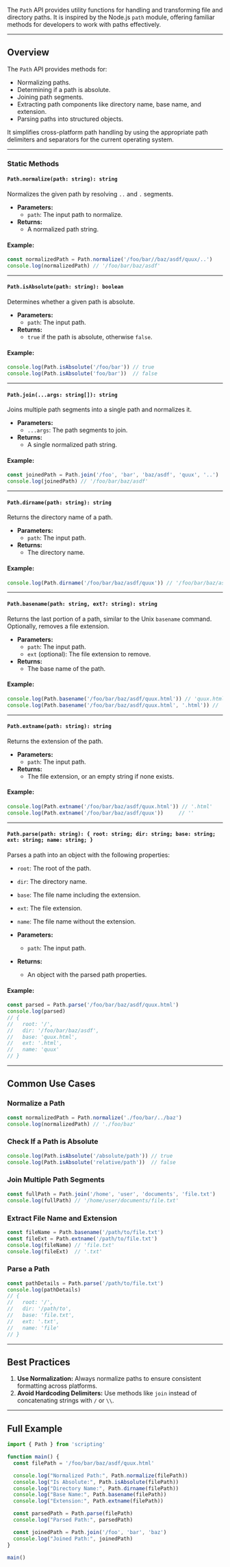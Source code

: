 The `Path` API provides utility functions for handling and transforming file and directory paths. It is inspired by the Node.js `path` module, offering familiar methods for developers to work with paths effectively.

---

## Overview

The `Path` API provides methods for:
- Normalizing paths.
- Determining if a path is absolute.
- Joining path segments.
- Extracting path components like directory name, base name, and extension.
- Parsing paths into structured objects.

It simplifies cross-platform path handling by using the appropriate path delimiters and separators for the current operating system.

---

### Static Methods

#### `Path.normalize(path: string): string`

Normalizes the given path by resolving `..` and `.` segments.

- **Parameters:**
  - `path`: The input path to normalize.
- **Returns:**
  - A normalized path string.

#### Example:

```typescript
const normalizedPath = Path.normalize('/foo/bar//baz/asdf/quux/..')
console.log(normalizedPath) // '/foo/bar/baz/asdf'
```

---

#### `Path.isAbsolute(path: string): boolean`

Determines whether a given path is absolute.

- **Parameters:**
  - `path`: The input path.
- **Returns:**
  - `true` if the path is absolute, otherwise `false`.

#### Example:

```typescript
console.log(Path.isAbsolute('/foo/bar')) // true
console.log(Path.isAbsolute('foo/bar'))  // false
```

---

#### `Path.join(...args: string[]): string`

Joins multiple path segments into a single path and normalizes it.

- **Parameters:**
  - `...args`: The path segments to join.
- **Returns:**
  - A single normalized path string.

#### Example:

```typescript
const joinedPath = Path.join('/foo', 'bar', 'baz/asdf', 'quux', '..')
console.log(joinedPath) // '/foo/bar/baz/asdf'
```

---

#### `Path.dirname(path: string): string`

Returns the directory name of a path.

- **Parameters:**
  - `path`: The input path.
- **Returns:**
  - The directory name.

#### Example:

```typescript
console.log(Path.dirname('/foo/bar/baz/asdf/quux')) // '/foo/bar/baz/asdf'
```

---

#### `Path.basename(path: string, ext?: string): string`

Returns the last portion of a path, similar to the Unix `basename` command. Optionally, removes a file extension.

- **Parameters:**
  - `path`: The input path.
  - `ext` (optional): The file extension to remove.
- **Returns:**
  - The base name of the path.

#### Example:

```typescript
console.log(Path.basename('/foo/bar/baz/asdf/quux.html')) // 'quux.html'
console.log(Path.basename('/foo/bar/baz/asdf/quux.html', '.html')) // 'quux'
```

---

#### `Path.extname(path: string): string`

Returns the extension of the path.

- **Parameters:**
  - `path`: The input path.
- **Returns:**
  - The file extension, or an empty string if none exists.

#### Example:

```typescript
console.log(Path.extname('/foo/bar/baz/asdf/quux.html')) // '.html'
console.log(Path.extname('/foo/bar/baz/asdf/quux'))     // ''
```

---

#### `Path.parse(path: string): { root: string; dir: string; base: string; ext: string; name: string; }`

Parses a path into an object with the following properties:
- `root`: The root of the path.
- `dir`: The directory name.
- `base`: The file name including the extension.
- `ext`: The file extension.
- `name`: The file name without the extension.

- **Parameters:**
  - `path`: The input path.
- **Returns:**
  - An object with the parsed path properties.

#### Example:

```typescript
const parsed = Path.parse('/foo/bar/baz/asdf/quux.html')
console.log(parsed)
// {
//   root: '/',
//   dir: '/foo/bar/baz/asdf',
//   base: 'quux.html',
//   ext: '.html',
//   name: 'quux'
// }
```

---

## Common Use Cases

### Normalize a Path

```typescript
const normalizedPath = Path.normalize('./foo/bar/../baz')
console.log(normalizedPath) // './foo/baz'
```

### Check If a Path is Absolute

```typescript
console.log(Path.isAbsolute('/absolute/path')) // true
console.log(Path.isAbsolute('relative/path'))  // false
```

### Join Multiple Path Segments

```typescript
const fullPath = Path.join('/home', 'user', 'documents', 'file.txt')
console.log(fullPath) // '/home/user/documents/file.txt'
```

### Extract File Name and Extension

```typescript
const fileName = Path.basename('/path/to/file.txt')
const fileExt = Path.extname('/path/to/file.txt')
console.log(fileName) // 'file.txt'
console.log(fileExt)  // '.txt'
```

### Parse a Path

```typescript
const pathDetails = Path.parse('/path/to/file.txt')
console.log(pathDetails)
// {
//   root: '/',
//   dir: '/path/to',
//   base: 'file.txt',
//   ext: '.txt',
//   name: 'file'
// }
```

---

## Best Practices

1. **Use Normalization:** Always normalize paths to ensure consistent formatting across platforms.
2. **Avoid Hardcoding Delimiters:** Use methods like `join` instead of concatenating strings with `/` or `\\`.

---

## Full Example

```typescript
import { Path } from 'scripting'

function main() {
  const filePath = '/foo/bar/baz/asdf/quux.html'

  console.log("Normalized Path:", Path.normalize(filePath))
  console.log("Is Absolute:", Path.isAbsolute(filePath))
  console.log("Directory Name:", Path.dirname(filePath))
  console.log("Base Name:", Path.basename(filePath))
  console.log("Extension:", Path.extname(filePath))

  const parsedPath = Path.parse(filePath)
  console.log("Parsed Path:", parsedPath)

  const joinedPath = Path.join('/foo', 'bar', 'baz')
  console.log("Joined Path:", joinedPath)
}

main()
```

